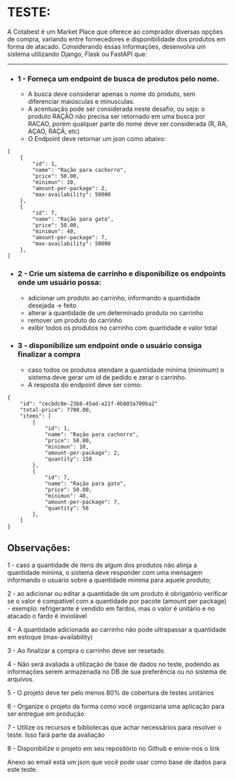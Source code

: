 # TESTE:

 

A Cotabest é um Market Place que oferece ao comprador diversas opções de compra, variando entre fornecedores e disponibilidade dos produtos em forma de atacado.
Considerando essas informações, desenvolva um sistema utilizando Django, Flask ou FastAPI que:

--- 

- ### 1 - Forneça um endpoint de busca de produtos pelo nome.
    - A busca deve considerar apenas o nome do produto, sem diferenciar maiúsculas e minusculas.
    - A acentuação pode ser considerada neste desafio, ou seja: o produto RAÇÃO não precisa ser retornado em uma busca por RACAO, porém qualquer parte do nome deve ser considerada (R, RA, AÇAO, RAÇÃ, etc)
    - O Endpoint deve retornar um json como abaixo:

```
[
    {
        "id": 1,
        "name": "Ração para cachorro",
        "price": 50.00,
        "minimun": 10,
        "amount-per-package": 2,
        "max-availability": 50000
    },
    {
        "id": 7,
        "name": "Ração para gato",
        "price": 50.00,
        "minimun": 40,
        "amount-per-package": 7,
        "max-availability": 50000
    },
]
```

- ### 2 - Crie um sistema de carrinho e disponibilize os endpoints onde um usuário possa:
    - adicionar um produto ao carrinho, informando a quantidade desejada -> feito
    - alterar a quantidade de um determinado produto no carrinho
    - remover um produto do carrinho
    - exibir todos os produtos no carrinho com quantidade e valor total


- ### 3 - disponibilize um endpoint onde o usuário consiga finalizar a compra
    - caso todos os produtos atendam a quantiidade mínima (minimum) o sistema deve gerar um id de pedido e zerar o carrinho.
    - A resposta do endpoint deve ser como:
```
{
    "id": "cecbdc8e-23b8-45ad-a21f-0b803a700ba2"
    "total-price": 7780.00,
    "items": [
        {
            "id": 1,
            "name": "Ração para cachorro",
            "price": 50.00,
            "minimun": 10,
            "amount-per-package": 2,
            "quantity": 150
        },
        {
            "id": 7,
            "name": "Ração para gato",
            "price": 50.00,
            "minimun": 40,
            "amount-per-package": 7,
            "quantity": 56
        },
    ]
}
```

## Observações:
1 - caso a quantidade de itens de algum dos produtos não atinja a quantidade mínima, o sistema deve responder com uma mensagem informando o usuário sobre a quantidade mínima para aquele produto;

2 - ao adicionar ou editar a quantidade de um produto é obrigatório verificar se o valor é compatível com a quantidade por pacote (amount per package) - exemplo: refrigerante é vendido em fardos, mas o valor é unitário e no atacado o fardo é inviolável

4 - A quantidade adicionada ao carrinho não pode ultrapassar a quantidade em estoque (max-availability)

3 - Ao finalizar a compra o carrinho deve ser resetado.

4 - Não será avaliada a utilização de base de dados no teste, podendo as informações serem armazenada no DB de sua preferência ou no sistema de arquivos.

5 - O projeto deve ter pelo menos 80% de cobertura de testes unitários

6 - Organize o projeto da forma como você organizaria uma aplicação para ser entregue em produção

7 - Utilize os recursos e bibliotecas que achar necessários para resolver o teste. Isso fará parte da avaliação

8 - Disponibilize o projeto em seu repositório no Github e envie-nos o link

Anexo ao email está um json que você pode usar como base de dados para este teste.